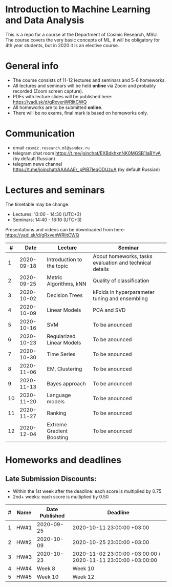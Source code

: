 # Introduction to Machine Learning and Data Analysis

This is a repo for a course at the Department of Cosmic Research, MSU. The course covers the very basic concepts of ML, it will be obligatory for 4th year students, but in 2020 it is an elective course.

# General info
- The course consists of 11-12 lectures and seminars and 5-6 homeworks.
- All lectures and seminars will be held **online** via Zoom and probably recorded (Zoom screen capture).
- PDFs with lecture slides will be published here: https://yadi.sk/d/gRxvenWRlitCWQ
- All homeworks are to be submitted **online**.
- There will be no exams, final mark is based on homeworks only.

# Communication
- email `cosmic.research.ml@yandex.ru`
- telegram chat room https://t.me/joinchat/EXBdkhxnNK0MGSB1IaBYvA (by default Russian)
- telegram news channel https://t.me/joinchat/AAAAAEr_pPlB7IeqODUzuA (by default Russian)


# Lectures and seminars
The timetable may be change.
- Lectures: 13:00 - 14:30 (UTC+3)
- Seminars: 14:40 - 16:10 (UTC+3)

Presentations and videos can be downloaded from here: https://yadi.sk/d/gRxvenWRlitCWQ

| #  | Date | Lecture | Seminar |
| -- | ---- | ------- | ------- |
| 1  | 2020-09-18 | Introduction to the topic | About homeworks, tasks evaluation and technical details |
| 2  | 2020-09-25 | Metric Algorithms, kNN | Quality of classification |
| 3  | 2020-10-02 | Decision Trees | kFolds in hyperparameter tuning and ensembling |
| 4  | 2020-10-09 | Linear Models | PCA and SVD |
| 5  | 2020-10-16 | SVM | To be anounced |
| 6  | 2020-10-23 | Regularized Linear Models | To be anounced |
| 7  | 2020-10-30 | Time Series | To be anounced |
| 8  | 2020-11-06 | EM, Clustering | To be anounced |
| 9  | 2020-11-13 | Bayes approach | To be anounced |
| 10 | 2020-11-20 | Language models| To be anounced |
| 11 | 2020-11-27 | Ranking | To be anounced |
| 12 | 2020-12-04 | Extreme Gradient Boosting | To be anounced |



# Homeworks and deadlines

## Late Submission Discounts:
- Within the 1st week after the deadline: each score is multiplied by 0.75
- 2nd+ weeks: each score is multiplied by 0.50

| #   | Name | Date Published | Deadline |
| --- | ---- | -------------- | -------- |
| 1  | HW#1  | 2020-09-25 | 2020-10-11 23:00:00 +03:00 |
| 2  | HW#2  | 2020-10-09 | 2020-10-25 23:00:00 +03:00 |
| 3  | HW#3  | 2020-10-23| 2020-11-02 23:00:00 +03:00:00 / 2020-11-11 23:00:00 +03:00:00|
| 4  | HW#4  | Week 8 | Week 10 |
| 5  | HW#5  | Week 10 | Week 12 |

